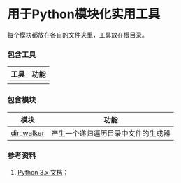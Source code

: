 # 用于Python模块化实用工具

每个模块都放在各自的文件夹里，工具放在根目录。

### 包含工具

| 工具 | 功能 |
| ---- | ---- |
|      |      |

### 包含模块

| 模块                                     | 功能                               |
| ---------------------------------------- | ---------------------------------- |
| [dir_walker](./dir_walker/dir_walker.py) | 产生一个递归遍历目录中文件的生成器 |

### 参考资料

1. [Python 3.x 文档](https://docs.python.org/zh-cn/3/index.html)；
